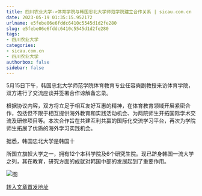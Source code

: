```yaml
---
title: 四川农业大学->体育学院与韩国忠北大学师范学院建立合作关系 | sicau.com.cn
date: 2023-05-19 01:35:15.952172
urlname: e5febe06e6fddc6410c5545d1d2fe280
slug: e5febe06e6fddc6410c5545d1d2fe280
tags: 
- 四川农业大学
categories:
- sicau.com.cn
- 四川农业大学
authorbox: false
sidebar: false
---
```

5月15日下午，韩国忠北大学师范学院体育教育专业任容奭副教授来访体育学院，双方进行了交流座谈并签署合作谅解备忘录。  

根据协议内容，双方将立足于相互友好互惠的精神，在体育教育领域开展紧密合作，包括但不限于相互提供海外教育和实践活动机会、为两院师生开拓国际学术交流及研修项目等。本次合作旨在共建互利共赢的国际化交流学习平台，再次为学院师生拓展了优质的海外学习实践机会。

据悉，韩国忠北大学是韩国十
<!--more-->
所国立旗帜大学之一，拥有12个本科学院及6个研究生院。现已跻身韩国一流大学之列，其在教育，研究方面的成就对韩国中部的发展起到了重要作用。

![图](https://news.sicau.edu.cn/__local/8/D5/55/FB87B6C48CDF09BD46630893EFC_77F4627D_382AB.jpg)

[转入文章首发地址](https://news.sicau.edu.cn/info/1078/72248.htm)